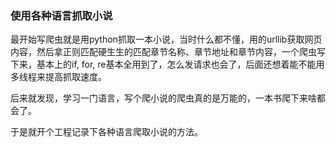 ### 使用各种语言抓取小说

最开始写爬虫就是用python抓取一本小说，当时什么都不懂，用的urllib获取网页内容，然后拿正则匹配硬生生的匹配章节名称、章节地址和章节内容，一个爬虫写下来，基本上的if, for, re基本全用到了，怎么发请求也会了，后面还想着能不能用多线程来提高抓取速度。

后来就发现，学习一门语言，写个爬小说的爬虫真的是万能的，一本书爬下来啥都会了。

于是就开个工程记录下各种语言爬取小说的方法。


